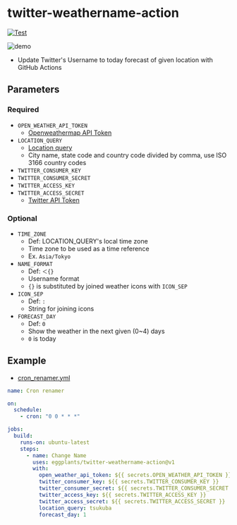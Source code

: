 # twitter-weathername-action

[![Test](https://github.com/eggplants/twitter-weathername-action/workflows/Test/badge.svg)](https://github.com/eggplants/twitter-weathername-action/actions/runs/359325081)

![demo](https://i.imgur.com/Mv8T1mV.png)

- Update Twitter's Username to today forecast of given location with GitHub Actions

## Parameters

### Required

- `OPEN_WEATHER_API_TOKEN`
  - [Openweathermap API Token](https://openweathermap.org/appid)
- `LOCATION_QUERY`
  - [Location query](https://openweathermap.org/current#name)
  - City name, state code and country code divided by comma, use ISO 3166 country codes
- `TWITTER_CONSUMER_KEY`
- `TWITTER_CONSUMER_SECRET`
- `TWITTER_ACCESS_KEY`
- `TWITTER_ACCESS_SECRET`
  - [Twitter API Token](https://developer.twitter.com/en/docs/twitter-api/getting-started/guide)

### Optional

- `TIME_ZONE`
  - Def: LOCATION_QUERY's local time zone
  - Time zone to be used as a time reference
  - Ex. `Asia/Tokyo`
- `NAME_FORMAT`
  - Def: `＜{}`
  - Username format
  - `{}` is substituted by joined weather icons with `ICON_SEP`
- `ICON_SEP`
  - Def: `:`
  - String for joining icons
- `FORECAST_DAY`
  - Def: `0`
  - Show the weather in the next given (0~4) days
  - `0` is today

## Example

- [cron_renamer.yml](https://github.com/eggplants/twitter-weathername-action/blob/main/.github/workflows/cron_renamer.yml)

```yml
name: Cron renamer

on:
  schedule:
    - cron: "0 0 * * *"

jobs:
  build:
    runs-on: ubuntu-latest
    steps:
      - name: Change Name
        uses: eggplants/twitter-weathername-action@v1
        with:
          open_weather_api_token: ${{ secrets.OPEN_WEATHER_API_TOKEN }}
          twitter_consumer_key: ${{ secrets.TWITTER_CONSUMER_KEY }}
          twitter_consumer_secret: ${{ secrets.TWITTER_CONSUMER_SECRET }}
          twitter_access_key: ${{ secrets.TWITTER_ACCESS_KEY }}
          twitter_access_secret: ${{ secrets.TWITTER_ACCESS_SECRET }}
          location_query: tsukuba
          forecast_day: 1
```
